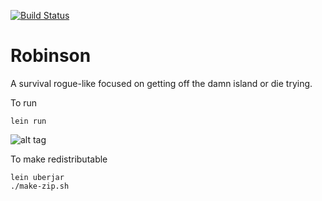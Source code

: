 [![Build Status](https://travis-ci.org/aaron-santos/robinson.svg?branch=master)](https://travis-ci.org/aaron-santos/robinson)


Robinson
===============

A survival rogue-like focused on getting off the damn island or die trying.


To run

```
lein run
```

![alt tag](https://raw.github.com/aaron-santos/robinson/master/readme-media/video-0-o.gif)

To make redistributable

```
lein uberjar
./make-zip.sh
```
